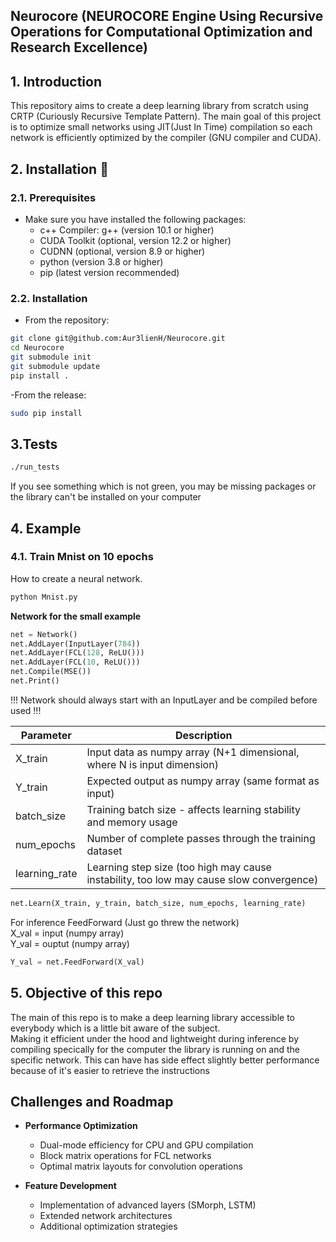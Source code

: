 <h2> Neurocore (NEUROCORE Engine Using Recursive Operations for Computational Optimization and Research Excellence)</h2>

## 1. Introduction

This repository aims to create a deep learning library from scratch using CRTP (Curiously Recursive Template Pattern). The main goal of this project is to optimize small networks using JIT(Just In Time) compilation so each network is efficiently optimized by the compiler (GNU compiler and CUDA). 



## 2. Installation 👷

### 2.1. Prerequisites

- Make sure you have installed the following packages:
  - c++ Compiler: g++ (version 10.1 or higher)
  - CUDA Toolkit (optional, version 12.2 or higher)
  - CUDNN (optional, version 8.9 or higher)
  - python (version 3.8 or higher)
  - pip (latest version recommended)


### 2.2. Installation

- From the repository:
```bash
git clone git@github.com:Aur3lienH/Neurocore.git
cd Neurocore
git submodule init
git submodule update
pip install .
```
-From the release:
```bash
sudo pip install 
```

## 3.Tests

```bash
./run_tests
```
If you see something which is not green, you may be missing packages or the library can't be installed on your computer

## 4. Example

### 4.1. Train Mnist on 10 epochs

How to create a neural network.

```bash
python Mnist.py
```

**Network for the small example**

```python
net = Network()
net.AddLayer(InputLayer(784))
net.AddLayer(FCL(128, ReLU()))
net.AddLayer(FCL(10, ReLU()))
net.Compile(MSE())
net.Print()
```
!!! Network should always start with an InputLayer and be compiled before used !!!

| Parameter | Description |
|-----------|-------------|
| X_train | Input data as numpy array (N+1 dimensional, where N is input dimension) |
| Y_train | Expected output as numpy array (same format as input) |
| batch_size | Training batch size - affects learning stability and memory usage |
| num_epochs | Number of complete passes through the training dataset |
| learning_rate | Learning step size (too high may cause instability, too low may cause slow convergence) |


```python
net.Learn(X_train, y_train, batch_size, num_epochs, learning_rate)
```

For inference FeedForward (Just go threw the network)<br>
X_val = input (numpy array)<br>
Y_val = ouptut (numpy array)<br>

```python
Y_val = net.FeedForward(X_val)
```
## 5. Objective of this repo

The main of this repo is to make a deep learning library accessible to everybody which is a little bit aware of the subject.<br>
Making it efficient under the hood and lightweight during inference by compiling specically for the computer the library is running on and the specific network.
This can have has side effect slightly better performance because of it's easier to retrieve the instructions

## Challenges and Roadmap

- **Performance Optimization**
  - Dual-mode efficiency for CPU and GPU compilation
  - Block matrix operations for FCL networks
  - Optimal matrix layouts for convolution operations
  
- **Feature Development**
  - Implementation of advanced layers (SMorph, LSTM)
  - Extended network architectures
  - Additional optimization strategies


